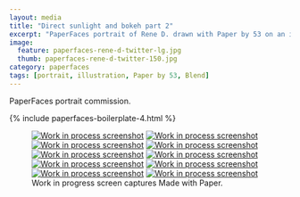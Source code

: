 ```yaml
---
layout: media
title: "Direct sunlight and bokeh part 2"
excerpt: "PaperFaces portrait of Rene D. drawn with Paper by 53 on an iPad."
image: 
  feature: paperfaces-rene-d-twitter-lg.jpg
  thumb: paperfaces-rene-d-twitter-150.jpg
category: paperfaces
tags: [portrait, illustration, Paper by 53, Blend]
---
```


PaperFaces portrait commission.

{% include paperfaces-boilerplate-4.html %}

<figure class="third">
	<a href="{{ site.url }}/images/paperfaces-rene-d-process-1-lg.jpg"><img src="{{ site.url }}/images/paperfaces-rene-d-process-1-600.jpg" alt="Work in process screenshot"></a>
	<a href="{{ site.url }}/images/paperfaces-rene-d-process-2-lg.jpg"><img src="{{ site.url }}/images/paperfaces-rene-d-process-2-600.jpg" alt="Work in process screenshot"></a>
	<a href="{{ site.url }}/images/paperfaces-rene-d-process-3-lg.jpg"><img src="{{ site.url }}/images/paperfaces-rene-d-process-3-600.jpg" alt="Work in process screenshot"></a>
	<a href="{{ site.url }}/images/paperfaces-rene-d-process-4-lg.jpg"><img src="{{ site.url }}/images/paperfaces-rene-d-process-4-600.jpg" alt="Work in process screenshot"></a>
	<a href="{{ site.url }}/images/paperfaces-rene-d-process-5-lg.jpg"><img src="{{ site.url }}/images/paperfaces-rene-d-process-5-600.jpg" alt="Work in process screenshot"></a>
	<a href="{{ site.url }}/images/paperfaces-rene-d-process-6-lg.jpg"><img src="{{ site.url }}/images/paperfaces-rene-d-process-6-600.jpg" alt="Work in process screenshot"></a>
	<a href="{{ site.url }}/images/paperfaces-rene-d-process-7-lg.jpg"><img src="{{ site.url }}/images/paperfaces-rene-d-process-7-600.jpg" alt="Work in process screenshot"></a>
	<a href="{{ site.url }}/images/paperfaces-rene-d-process-8-lg.jpg"><img src="{{ site.url }}/images/paperfaces-rene-d-process-8-600.jpg" alt="Work in process screenshot"></a>
	<a href="{{ site.url }}/images/paperfaces-rene-d-process-9-lg.jpg"><img src="{{ site.url }}/images/paperfaces-rene-d-process-9-600.jpg" alt="Work in process screenshot"></a>
	<a href="{{ site.url }}/images/paperfaces-rene-d-process-10-lg.jpg"><img src="{{ site.url }}/images/paperfaces-rene-d-process-10-600.jpg" alt="Work in process screenshot"></a>
	<figcaption>Work in progress screen captures Made with Paper.</figcaption>
</figure>